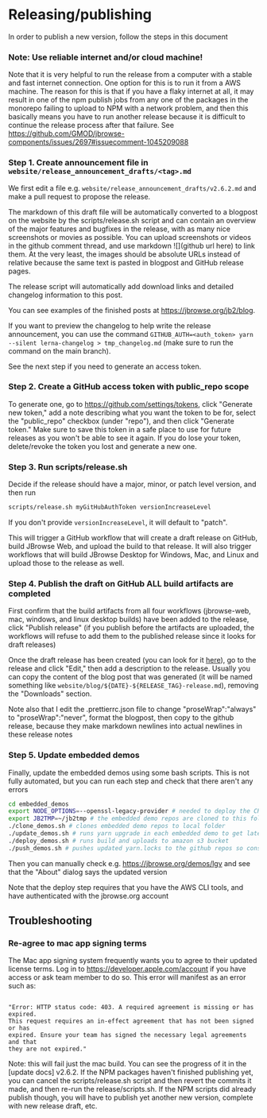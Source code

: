 # Releasing/publishing

In order to publish a new version, follow the steps in this document

### Note: Use reliable internet and/or cloud machine!

Note that it is very helpful to run the release from a computer with a stable
and fast internet connection. One option for this is to run it from a AWS
machine. The reason for this is that if you have a flaky internet at all, it may
result in one of the npm publish jobs from any one of the packages in the
monorepo failing to upload to NPM with a network problem, and then this
basically means you have to run another release because it is difficult to
continue the release process after that failure. See
https://github.com/GMOD/jbrowse-components/issues/2697#issuecomment-1045209088

### Step 1. Create announcement file in `website/release_announcement_drafts/<tag>.md`

We first edit a file e.g. `website/release_announcement_drafts/v2.6.2.md` and
make a pull request to propose the release.

The markdown of this draft file will be automatically converted to a blogpost on
the website by the scripts/release.sh script and can contain an overview of the
major features and bugfixes in the release, with as many nice screenshots or
movies as possible. You can upload screenshots or videos in the github comment
thread, and use markdown ![](github url here) to link them. At the very least,
the images should be absolute URLs instead of relative because the same text is
pasted in blogpost and GitHub release pages.

The release script will automatically add download links and detailed changelog
information to this post.

You can see examples of the finished posts at https://jbrowse.org/jb2/blog.

If you want to preview the changelog to help write the release announcement, you
can use the command
`GITHUB_AUTH=<auth_token> yarn --silent lerna-changelog > tmp_changelog.md`
(make sure to run the command on the main branch).

See the next step if you need to generate an access token.

### Step 2. Create a GitHub access token with public_repo scope

To generate one, go to https://github.com/settings/tokens, click "Generate new
token," add a note describing what you want the token to be for, select the
"public_repo" checkbox (under "repo"), and then click "Generate token." Make
sure to save this token in a safe place to use for future releases as you won't
be able to see it again. If you do lose your token, delete/revoke the token you
lost and generate a new one.

### Step 3. Run scripts/release.sh

Decide if the release should have a major, minor, or patch level version, and
then run

```bash
scripts/release.sh myGitHubAuthToken versionIncreaseLevel
```

If you don't provide `versionIncreaseLevel`, it will default to "patch".

This will trigger a GitHub workflow that will create a draft release on GitHub,
build JBrowse Web, and upload the build to that release. It will also trigger
workflows that will build JBrowse Desktop for Windows, Mac, and Linux and upload
those to the release as well.

### Step 4. Publish the draft on GitHub ALL build artifacts are completed

First confirm that the build artifacts from all four workflows (jbrowse-web,
mac, windows, and linux desktop builds) have been added to the release, click
"Publish release" (if you publish before the artifacts are uploaded, the
workflows will refuse to add them to the published release since it looks for
draft releases)

Once the draft release has been created (you can look for it
[here](https://github.com/GMOD/jbrowse-components/releases)), go to the release
and click "Edit," then add a description to the release. Usually you can copy
the content of the blog post that was generated (it will be named something like
`website/blog/${DATE}-${RELEASE_TAG}-release.md`), removing the "Downloads"
section.

Note also that I edit the .prettierrc.json file to change "proseWrap":"always"
to "proseWrap":"never", format the blogpost, then copy to the github release,
because they make markdown newlines into actual newlines in these release notes

### Step 5. Update embedded demos

Finally, update the embedded demos using some bash scripts. This is not fully
automated, but you can run each step and check that there aren't any errors

```bash
cd embedded_demos
export NODE_OPTIONS=--openssl-legacy-provider # needed to deploy the CRA4 demos
export JB2TMP=~/jb2tmp # the embedded demo repos are cloned to this folder instead of the embedded_demos folder to avoid typescript and eslint complaining about ../ related weirdness
./clone_demos.sh # clones embedded demo repos to local folder
./update_demos.sh # runs yarn upgrade in each embedded demo to get latest jbrowse code
./deploy_demos.sh # runs build and uploads to amazon s3 bucket
./push_demos.sh # pushes updated yarn.locks to the github repos so consumers get same lock file
```

Then you can manually check e.g. https://jbrowse.org/demos/lgv and see that the
"About" dialog says the updated version

Note that the deploy step requires that you have the AWS CLI tools, and have
authenticated with the jbrowse.org account

## Troubleshooting

### Re-agree to mac app signing terms

The Mac app signing system frequently wants you to agree to their updated
license terms. Log in to https://developer.apple.com/account if you have access
or ask team member to do so. This error will manifest as an error such as:

```

"Error: HTTP status code: 403. A required agreement is missing or has expired.
This request requires an in-effect agreement that has not been signed or has
expired. Ensure your team has signed the necessary legal agreements and that
they are not expired."
```

Note: this will fail just the mac build. You can see the progress of it in the
[update docs] v2.6.2. If the NPM packages haven't finished publishing yet, you
can cancel the scripts/release.sh script and then revert the commits it made,
and then re-run the release/scripts.sh. If the NPM scripts did already publish
though, you will have to publish yet another new version, complete with new
release draft, etc.
